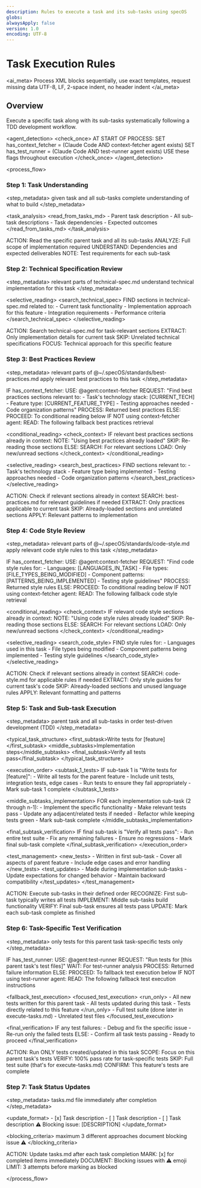 ```yaml
---
description: Rules to execute a task and its sub-tasks using specOS
globs:
alwaysApply: false
version: 1.0
encoding: UTF-8
---
```


# Task Execution Rules

<ai_meta>
<rules>Process XML blocks sequentially, use exact templates, request missing data</rules>
<format>UTF-8, LF, 2-space indent, no header indent</format>
</ai_meta>

## Overview

Execute a specific task along with its sub-tasks systematically following a TDD development workflow.

<agent_detection>
<check_once>
AT START OF PROCESS:
SET has_context_fetcher = (Claude Code AND context-fetcher agent exists)
SET has_test_runner = (Claude Code AND test-runner agent exists)
USE these flags throughout execution
</check_once>
</agent_detection>

<process_flow>

<step number="1" name="task_understanding">

### Step 1: Task Understanding

<step_metadata>
<reads>given task and all sub-tasks</reads>
<purpose>complete understanding of what to build</purpose>
</step_metadata>

<task_analysis>
<read_from_tasks_md> - Parent task description - All sub-task descriptions - Task dependencies - Expected outcomes
</read_from_tasks_md>
</task_analysis>

<instructions>
  ACTION: Read the specific parent task and all its sub-tasks
  ANALYZE: Full scope of implementation required
  UNDERSTAND: Dependencies and expected deliverables
  NOTE: Test requirements for each sub-task
</instructions>

</step>

<step number="2" name="technical_spec_review">

### Step 2: Technical Specification Review

<step_metadata>
<reads>relevant parts of technical-spec.md</reads>
<purpose>understand technical implementation for this task</purpose>
</step_metadata>

<selective_reading>
<search_technical_spec>
FIND sections in technical-spec.md related to: - Current task functionality - Implementation approach for this feature - Integration requirements - Performance criteria
</search_technical_spec>
</selective_reading>

<instructions>
  ACTION: Search technical-spec.md for task-relevant sections
  EXTRACT: Only implementation details for current task
  SKIP: Unrelated technical specifications
  FOCUS: Technical approach for this specific feature
</instructions>

</step>

<step number="3" name="best_practices_review">

### Step 3: Best Practices Review

<step_metadata>
<reads>relevant parts of @~/.specOS/standards/best-practices.md</reads>
<purpose>apply relevant best practices to this task</purpose>
</step_metadata>

<instructions>
  IF has_context_fetcher:
    USE: @agent:context-fetcher
    REQUEST: "Find best practices sections relevant to:
              - Task's technology stack: [CURRENT_TECH]
              - Feature type: [CURRENT_FEATURE_TYPE]
              - Testing approaches needed
              - Code organization patterns"
    PROCESS: Returned best practices
  ELSE:
    PROCEED: To conditional reading below
</instructions>

<conditional-block context-check="fallback-best-practices">
IF NOT using context-fetcher agent:
  READ: The following fallback best practices retrieval

<conditional_reading>
<check_context>
IF relevant best practices sections already in context:
NOTE: "Using best practices already loaded"
SKIP: Re-reading those sections
ELSE:
SEARCH: For relevant sections
LOAD: Only new/unread sections
</check_context>
</conditional_reading>

<selective_reading>
<search_best_practices>
FIND sections relevant to: - Task's technology stack - Feature type being implemented - Testing approaches needed - Code organization patterns
</search_best_practices>
</selective_reading>

<instructions>
  ACTION: Check if relevant sections already in context
  SEARCH: best-practices.md for relevant guidelines if needed
  EXTRACT: Only practices applicable to current task
  SKIP: Already-loaded sections and unrelated sections
  APPLY: Relevant patterns to implementation
</instructions>
</conditional-block>

</step>

<step number="4" name="code_style_review">

### Step 4: Code Style Review

<step_metadata>
<reads>relevant parts of @~/.specOS/standards/code-style.md</reads>
<purpose>apply relevant code style rules to this task</purpose>
</step_metadata>

<instructions>
  IF has_context_fetcher:
    USE: @agent:context-fetcher
    REQUEST: "Find code style rules for:
              - Languages: [LANGUAGES_IN_TASK]
              - File types: [FILE_TYPES_BEING_MODIFIED]
              - Component patterns: [PATTERNS_BEING_IMPLEMENTED]
              - Testing style guidelines"
    PROCESS: Returned style rules
  ELSE:
    PROCEED: To conditional reading below
</instructions>

<conditional-block context-check="fallback-code-style">
IF NOT using context-fetcher agent:
  READ: The following fallback code style retrieval

<conditional_reading>
<check_context>
IF relevant code style sections already in context:
NOTE: "Using code style rules already loaded"
SKIP: Re-reading those sections
ELSE:
SEARCH: For relevant sections
LOAD: Only new/unread sections
</check_context>
</conditional_reading>

<selective_reading>
<search_code_style>
FIND style rules for: - Languages used in this task - File types being modified - Component patterns being implemented - Testing style guidelines
</search_code_style>
</selective_reading>

<instructions>
  ACTION: Check if relevant sections already in context
  SEARCH: code-style.md for applicable rules if needed
  EXTRACT: Only style guides for current task's code
  SKIP: Already-loaded sections and unused language rules
  APPLY: Relevant formatting and patterns
</instructions>
</conditional-block>

</step>

<step number="5" name="task_execution">

### Step 5: Task and Sub-task Execution

<step_metadata>
<executes>parent task and all sub-tasks in order</executes>
<approach>test-driven development (TDD)</approach>
</step_metadata>

<typical_task_structure>
<first_subtask>Write tests for [feature]</first_subtask>
<middle_subtasks>Implementation steps</middle_subtasks>
<final_subtask>Verify all tests pass</final_subtask>
</typical_task_structure>

<execution_order>
<subtask_1_tests>
IF sub-task 1 is "Write tests for [feature]": - Write all tests for the parent feature - Include unit tests, integration tests, edge cases - Run tests to ensure they fail appropriately - Mark sub-task 1 complete
</subtask_1_tests>

<middle_subtasks_implementation>
FOR each implementation sub-task (2 through n-1): - Implement the specific functionality - Make relevant tests pass - Update any adjacent/related tests if needed - Refactor while keeping tests green - Mark sub-task complete
</middle_subtasks_implementation>

<final_subtask_verification>
IF final sub-task is "Verify all tests pass": - Run entire test suite - Fix any remaining failures - Ensure no regressions - Mark final sub-task complete
</final_subtask_verification>
</execution_order>

<test_management>
<new_tests> - Written in first sub-task - Cover all aspects of parent feature - Include edge cases and error handling
</new_tests>
<test_updates> - Made during implementation sub-tasks - Update expectations for changed behavior - Maintain backward compatibility
</test_updates>
</test_management>

<instructions>
  ACTION: Execute sub-tasks in their defined order
  RECOGNIZE: First sub-task typically writes all tests
  IMPLEMENT: Middle sub-tasks build functionality
  VERIFY: Final sub-task ensures all tests pass
  UPDATE: Mark each sub-task complete as finished
</instructions>

</step>

<step number="6" name="task_test_verification">

### Step 6: Task-Specific Test Verification

<step_metadata>
<verifies>only tests for this parent task</verifies>
<scope>task-specific tests only</scope>
</step_metadata>

<instructions>
  IF has_test_runner:
    USE: @agent:test-runner
    REQUEST: "Run tests for [this parent task's test files]"
    WAIT: For test-runner analysis
    PROCESS: Returned failure information
  ELSE:
    PROCEED: To fallback test execution below
</instructions>

<conditional-block context-check="fallback-test-execution">
IF NOT using test-runner agent:
  READ: The following fallback test execution instructions

<fallback_test_execution>
<focused_test_execution>
<run_only> - All new tests written for this parent task - All tests updated during this task - Tests directly related to this feature
</run_only>
<skip> - Full test suite (done later in execute-tasks.md) - Unrelated test files
</skip>
</focused_test_execution>

<final_verification>
IF any test failures: - Debug and fix the specific issue - Re-run only the failed tests
ELSE: - Confirm all task tests passing - Ready to proceed
</final_verification>

  <instructions>
    ACTION: Run ONLY tests created/updated in this task
    SCOPE: Focus on this parent task's tests
    VERIFY: 100% pass rate for task-specific tests
    SKIP: Full test suite (that's for execute-tasks.md)
    CONFIRM: This feature's tests are complete
  </instructions>
</fallback_test_execution>
</conditional-block>

</step>

<step number="7" name="task_status_updates">

### Step 7: Task Status Updates

<step_metadata>
<updates>tasks.md file</updates>
<timing>immediately after completion</timing>
</step_metadata>

<update_format>
<completed>- [x] Task description</completed>
<incomplete>- [ ] Task description</incomplete>
<blocked> - [ ] Task description
⚠️ Blocking issue: [DESCRIPTION]
</blocked>
</update_format>

<blocking_criteria>
<attempts>maximum 3 different approaches</attempts>
<action>document blocking issue</action>
<emoji>⚠️</emoji>
</blocking_criteria>

<instructions>
  ACTION: Update tasks.md after each task completion
  MARK: [x] for completed items immediately
  DOCUMENT: Blocking issues with ⚠️ emoji
  LIMIT: 3 attempts before marking as blocked
</instructions>

</step>

</process_flow>
